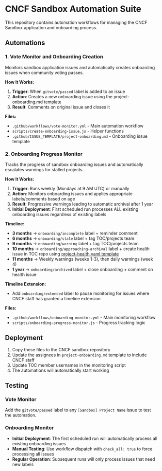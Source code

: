 # CNCF Sandbox Automation Suite

This repository contains automation workflows for managing the CNCF Sandbox application and onboarding process.

## Automations

### 1. Vote Monitor and Onboarding Creation

Monitors sandbox application issues and automatically creates onboarding issues when community voting passes.

**How It Works:**
1. **Trigger**: When `gitvote/passed` label is added to an issue
2. **Action**: Creates a new onboarding issue using the project-onboarding.md template
3. **Result**: Comments on original issue and closes it

**Files:**
- `.github/workflows/vote-monitor.yml` - Main automation workflow
- `scripts/create-onboarding-issue.js` - Helper functions
- `.github/ISSUE_TEMPLATE/project-onboarding.md` - Onboarding issue template

### 2. Onboarding Progress Monitor

Tracks the progress of sandbox onboarding issues and automatically escalates warnings for stalled projects.

**How It Works:**
1. **Trigger**: Runs weekly (Mondays at 9 AM UTC) or manually
2. **Action**: Monitors onboarding issues and applies appropriate labels/comments based on age
3. **Result**: Progressive warnings leading to automatic archival after 1 year
4. **Initial Deployment**: First scheduled run processes ALL existing onboarding issues regardless of existing labels

**Timeline:**
- **3 months** → `onboarding/incomplete` label + reminder comment
- **6 months** → `onboarding/stale` label + tag TOC/projects team
- **9 months** → `onboarding/warning` label + tag TOC/projects team
- **10 months** → `onboarding/approaching-archival` label + create health issue in TOC repo using [project-health.yaml template](https://github.com/cncf/toc/blob/main/.github/ISSUE_TEMPLATE/project-health.yaml)
- **11 months** → Weekly warnings (weeks 1-3), then daily warnings (week 4)
- **1 year** → `onboarding/archived` label + close onboarding + comment on health issue

**Timeline Extension:**
- Add `onboarding/extended` label to pause monitoring for issues where CNCF staff has granted a timeline extension

**Files:**
- `.github/workflows/onboarding-monitor.yml` - Main monitoring workflow
- `scripts/onboarding-progress-monitor.js` - Progress tracking logic

## Deployment

1. Copy these files to the CNCF sandbox repository
2. Update the assignees in `project-onboarding.md` template to include CNCF staff
3. Update TOC member usernames in the monitoring script
4. The automations will automatically start working

## Testing

### Vote Monitor
Add the `gitvote/passed` label to any `[Sandbox] Project Name` issue to test the automation.

### Onboarding Monitor
- **Initial Deployment**: The first scheduled run will automatically process all existing onboarding issues
- **Manual Testing**: Use workflow dispatch with `check_all: true` to force processing all issues
- **Regular Operation**: Subsequent runs will only process issues that need new labels
